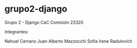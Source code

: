 # grupo2-django
Grupo 2 - Django CaC Comisión 23320 

Integrantes:

Nahuel Cerrano
Juan Alberto Mazzocchi
Sofia Irene Radulovich
